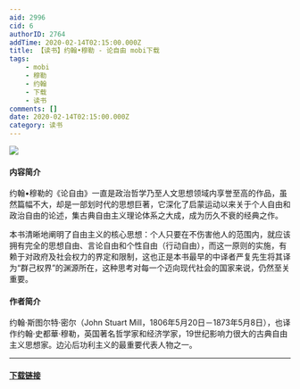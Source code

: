 ```yaml
---
aid: 2996
cid: 6
authorID: 2764
addTime: 2020-02-14T02:15:00.000Z
title: 【读书】约翰•穆勒 - 论自由 mobi下载
tags:
    - mobi
    - 穆勒
    - 约翰
    - 下载
    - 读书
comments: []
date: 2020-02-14T02:15:00.000Z
category: 读书
---
```


![](https://dl181.zlibcdn.com/covers/books/4a/f6/3b/4af63ba2a153bea0a9cac3f4d4ef27df.jpg)

#### [](#%E5%86%85%E5%AE%B9%E7%AE%80%E4%BB%8B)内容简介

约翰•穆勒的《论自由》一直是政治哲学乃至人文思想领域内享誉至高的作品，虽然篇幅不大，却是一部划时代的思想巨著，它深化了启蒙运动以来关于个人自由和政治自由的论述，集古典自由主义理论体系之大成，成为历久不衰的经典之作。

本书清晰地阐明了自由主义的核心思想：个人只要在不伤害他人的范围内，就应该拥有完全的思想自由、言论自由和个性自由（行动自由），而这一原则的实施，有赖于对政府及社会权力的界定和限制，这也正是本书最早的中译者严复先生将其译为“群己权界”的渊源所在，这种思考对每一个迈向现代社会的国家来说，仍然至关重要。

#### [](#%E4%BD%9C%E8%80%85%E7%AE%80%E4%BB%8B)作者简介

约翰·斯图尔特·密尔（John Stuart Mill，1806年5月20日－1873年5月8日），也译作约翰·史都華·穆勒，英国著名哲学家和经济学家，19世纪影响力很大的古典自由主义思想家。边沁后功利主义的最重要代表人物之一。

* * *

#### [](#%E4%B8%8B%E8%BD%BD%E9%93%BE%E6%8E%A5)[下载链接](https://b-ok.cc/book/5279291/2af6b7)
